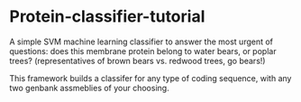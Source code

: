 # Protein-classifier-tutorial
A simple SVM machine learning classifier to answer the most urgent of questions: does this membrane protein belong to water bears, or poplar trees? (representatives of brown bears vs. redwood trees, go bears!)

This framework builds a classifer for any type of coding sequence, with any two genbank assmeblies of your choosing. 
